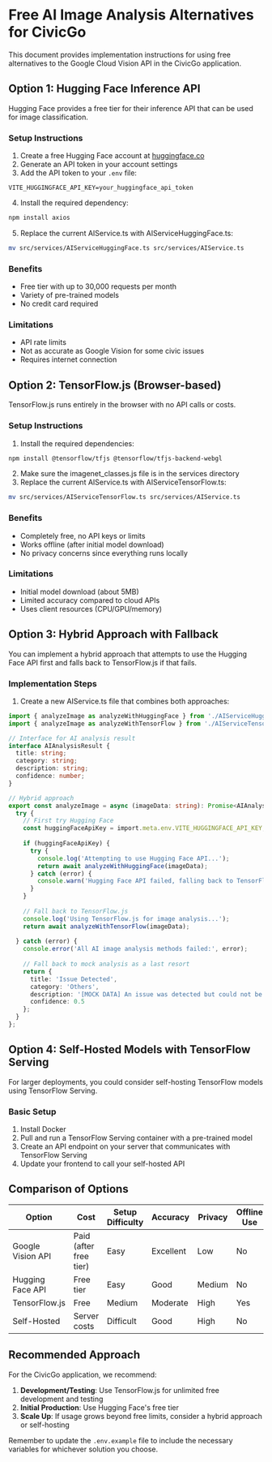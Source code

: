 # Free AI Image Analysis Alternatives for CivicGo

This document provides implementation instructions for using free alternatives to the Google Cloud Vision API in the CivicGo application.

## Option 1: Hugging Face Inference API

Hugging Face provides a free tier for their inference API that can be used for image classification.

### Setup Instructions

1. Create a free Hugging Face account at [huggingface.co](https://huggingface.co)
2. Generate an API token in your account settings
3. Add the API token to your `.env` file:

```
VITE_HUGGINGFACE_API_KEY=your_huggingface_api_token
```

4. Install the required dependency:

```bash
npm install axios
```

5. Replace the current AIService.ts with AIServiceHuggingFace.ts:

```bash
mv src/services/AIServiceHuggingFace.ts src/services/AIService.ts
```

### Benefits
- Free tier with up to 30,000 requests per month
- Variety of pre-trained models
- No credit card required

### Limitations
- API rate limits
- Not as accurate as Google Vision for some civic issues
- Requires internet connection

## Option 2: TensorFlow.js (Browser-based)

TensorFlow.js runs entirely in the browser with no API calls or costs.

### Setup Instructions

1. Install the required dependencies:

```bash
npm install @tensorflow/tfjs @tensorflow/tfjs-backend-webgl
```

2. Make sure the imagenet_classes.js file is in the services directory
3. Replace the current AIService.ts with AIServiceTensorFlow.ts:

```bash
mv src/services/AIServiceTensorFlow.ts src/services/AIService.ts
```

### Benefits
- Completely free, no API keys or limits
- Works offline (after initial model download)
- No privacy concerns since everything runs locally

### Limitations
- Initial model download (about 5MB)
- Limited accuracy compared to cloud APIs
- Uses client resources (CPU/GPU/memory)

## Option 3: Hybrid Approach with Fallback

You can implement a hybrid approach that attempts to use the Hugging Face API first and falls back to TensorFlow.js if that fails.

### Implementation Steps

1. Create a new AIService.ts file that combines both approaches:

```typescript
import { analyzeImage as analyzeWithHuggingFace } from './AIServiceHuggingFace';
import { analyzeImage as analyzeWithTensorFlow } from './AIServiceTensorFlow';

// Interface for AI analysis result
interface AIAnalysisResult {
  title: string;
  category: string;
  description: string;
  confidence: number;
}

// Hybrid approach
export const analyzeImage = async (imageData: string): Promise<AIAnalysisResult> => {
  try {
    // First try Hugging Face
    const huggingFaceApiKey = import.meta.env.VITE_HUGGINGFACE_API_KEY;
    
    if (huggingFaceApiKey) {
      try {
        console.log('Attempting to use Hugging Face API...');
        return await analyzeWithHuggingFace(imageData);
      } catch (error) {
        console.warn('Hugging Face API failed, falling back to TensorFlow.js', error);
      }
    }
    
    // Fall back to TensorFlow.js
    console.log('Using TensorFlow.js for image analysis...');
    return await analyzeWithTensorFlow(imageData);
    
  } catch (error) {
    console.error('All AI image analysis methods failed:', error);
    
    // Fall back to mock analysis as a last resort
    return {
      title: 'Issue Detected',
      category: 'Others',
      description: '[MOCK DATA] An issue was detected but could not be classified automatically. Please provide more details.',
      confidence: 0.5
    };
  }
};
```

## Option 4: Self-Hosted Models with TensorFlow Serving

For larger deployments, you could consider self-hosting TensorFlow models using TensorFlow Serving.

### Basic Setup

1. Install Docker
2. Pull and run a TensorFlow Serving container with a pre-trained model
3. Create an API endpoint on your server that communicates with TensorFlow Serving
4. Update your frontend to call your self-hosted API

## Comparison of Options

| Option | Cost | Setup Difficulty | Accuracy | Privacy | Offline Use |
|--------|------|------------------|----------|---------|-------------|
| Google Vision API | Paid (after free tier) | Easy | Excellent | Low | No |
| Hugging Face API | Free tier | Easy | Good | Medium | No |
| TensorFlow.js | Free | Medium | Moderate | High | Yes |
| Self-Hosted | Server costs | Difficult | Good | High | No |

## Recommended Approach

For the CivicGo application, we recommend:

1. **Development/Testing**: Use TensorFlow.js for unlimited free development and testing
2. **Initial Production**: Use Hugging Face's free tier
3. **Scale Up**: If usage grows beyond free limits, consider a hybrid approach or self-hosting

Remember to update the `.env.example` file to include the necessary variables for whichever solution you choose.
